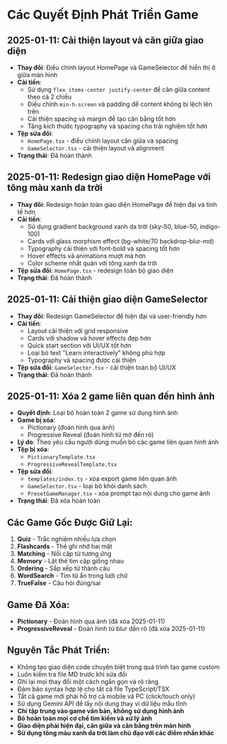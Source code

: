 
# Các Quyết Định Phát Triển Game

## 2025-01-11: Cải thiện layout và căn giữa giao diện
- **Thay đổi**: Điều chỉnh layout HomePage và GameSelector để hiển thị ở giữa màn hình
- **Cải tiến**:
  - Sử dụng `flex items-center justify-center` để căn giữa content theo cả 2 chiều
  - Điều chỉnh `min-h-screen` và padding để content không bị lệch lên trên
  - Cải thiện spacing và margin để tạo cân bằng tốt hơn
  - Tăng kích thước typography và spacing cho trải nghiệm tốt hơn
- **Tệp sửa đổi**:
  - `HomePage.tsx` - điều chỉnh layout căn giữa và spacing
  - `GameSelector.tsx` - cải thiện layout và alignment
- **Trạng thái**: Đã hoàn thành

## 2025-01-11: Redesign giao diện HomePage với tông màu xanh da trời
- **Thay đổi**: Redesign hoàn toàn giao diện HomePage để hiện đại và tinh tế hơn
- **Cải tiến**:
  - Sử dụng gradient background xanh da trời (sky-50, blue-50, indigo-100)
  - Cards với glass morphism effect (bg-white/70 backdrop-blur-md)
  - Typography cải thiện với font-bold và spacing tốt hơn
  - Hover effects và animations mượt mà hơn
  - Color scheme nhất quán với tông xanh da trời
- **Tệp sửa đổi**: `HomePage.tsx` - redesign toàn bộ giao diện
- **Trạng thái**: Đã hoàn thành

## 2025-01-11: Cải thiện giao diện GameSelector
- **Thay đổi**: Redesign GameSelector để hiện đại và user-friendly hơn
- **Cải tiến**:
  - Layout cải thiện với grid responsive
  - Cards với shadow và hover effects đẹp hơn
  - Quick start section với UI/UX tốt hơn
  - Loại bỏ text "Learn interactively" không phù hợp
  - Typography và spacing được cải thiện
- **Tệp sửa đổi**: `GameSelector.tsx` - cải thiện toàn bộ UI/UX
- **Trạng thái**: Đã hoàn thành

## 2025-01-11: Xóa 2 game liên quan đến hình ảnh
- **Quyết định**: Loại bỏ hoàn toàn 2 game sử dụng hình ảnh
- **Game bị xóa**:
  - Pictionary (đoán hình qua ảnh)
  - Progressive Reveal (đoán hình từ mờ đến rõ)
- **Lý do**: Theo yêu cầu người dùng muốn bỏ các game liên quan hình ảnh
- **Tệp bị xóa**:
  - `PictionaryTemplate.tsx`
  - `ProgressiveRevealTemplate.tsx`
- **Tệp sửa đổi**:
  - `templates/index.ts` - xóa export game liên quan ảnh
  - `GameSelector.tsx` - loại bỏ khỏi danh sách
  - `PresetGameManager.tsx` - xóa prompt tạo nội dung cho game ảnh
- **Trạng thái**: Đã xóa hoàn toàn

## Các Game Gốc Được Giữ Lại:
1. **Quiz** - Trắc nghiệm nhiều lựa chọn
2. **Flashcards** - Thẻ ghi nhớ hai mặt  
3. **Matching** - Nối cặp từ tương ứng
4. **Memory** - Lật thẻ tìm cặp giống nhau
5. **Ordering** - Sắp xếp từ thành câu
6. **WordSearch** - Tìm từ ẩn trong lưới chữ
7. **TrueFalse** - Câu hỏi đúng/sai

## Game Đã Xóa:
- **Pictionary** - Đoán hình qua ảnh (đã xóa 2025-01-11)
- **ProgressiveReveal** - Đoán hình từ blur dần rõ (đã xóa 2025-01-11)

## Nguyên Tắc Phát Triển:
- Không tạo giao diện code chuyên biệt trong quá trình tạo game custom
- Luôn kiểm tra file MD trước khi sửa đổi
- Ghi lại mọi thay đổi một cách ngắn gọn và rõ ràng
- Đảm bảo syntax hợp lệ cho tất cả file TypeScript/TSX
- Tất cả game mới phải hỗ trợ cả mobile và PC (click/touch only)
- Sử dụng Gemini API để lấy nội dung thay vì dữ liệu mẫu tĩnh
- **Chỉ tập trung vào game văn bản, không sử dụng hình ảnh**
- **Bỏ hoàn toàn mọi cơ chế tìm kiếm và xử lý ảnh**
- **Giao diện phải hiện đại, căn giữa và cân bằng trên màn hình**
- **Sử dụng tông màu xanh da trời làm chủ đạo với các điểm nhấn khác**
